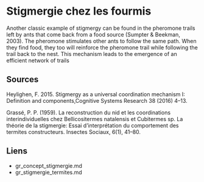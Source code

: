 # Stigmergie chez les fourmis

Another classic example of stigmergy can be found in
the pheromone trails left by ants that come back from a
food source (Sumpter & Beekman, 2003). The pheromone
stimulates other ants to follow the same path. When they
find food, they too will reinforce the pheromone trail while
following the trail back to the nest. This mechanism
leads to the emergence of an efficient network of trails


## Sources

Heylighen, F. 2015. Stigmergy as a universal coordination mechanism I: Definition and components,Cognitive Systems Research 38 (2016) 4–13.
 
Grassé, P. P. (1959). La reconstruction du nid et les coordinations
interindividuelles chez Bellicositermes natalensis et Cubitermes sp. La théorie de la stigmergie: Essai d’interprétation du comportement des termites constructeurs. Insectes Sociaux, 6(1), 41–80.

## Liens

- gr_concept_stigmergie.md
- gr_stigmergie_termites.md
